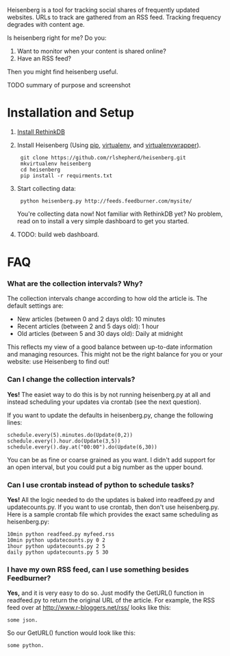 Heisenberg is a tool for tracking social shares of frequently updated websites. URLs to track are gathered from an RSS feed. Tracking frequency degrades with content age.

Is heisenberg right for me? Do you:

1. Want to monitor when your content is shared online?
2. Have an RSS feed?

Then you might find heisenberg useful.

TODO summary of purpose and screenshot

# Installation and Setup

1. [Install RethinkDB](http://rethinkdb.com/docs/install/)

2. Install Heisenberg (Using [pip](https://pypi.python.org/pypi/pip), [virtualenv](http://www.virtualenv.org/en/latest/), and [virtualenvwrapper](http://virtualenvwrapper.readthedocs.org/en/latest/)).

        git clone https://github.com/rlshepherd/heisenberg.git
        mkvirtualenv heisenberg
        cd heisenberg
        pip install -r requirments.txt

3. Start collecting data:

        python heisenberg.py http://feeds.feedburner.com/mysite/

    You're collecting data now! Not familiar with RethinkDB yet? No problem, read on to install a very simple dashboard to get you started.

3. TODO: build web dashboard.

# FAQ

### What are the collection intervals? Why?

The collection intervals change according to how old the article is. The default settings are:

* New articles (between 0 and 2 days old): 10 minutes
* Recent articles (between 2 and 5 days old): 1 hour
* Old articles (between 5 and 30 days old): Daily at midnight

This reflects my view of a good balance between up-to-date information and managing resources. This might not be the right balance
for you or your website: use Heisenberg to find out!

### Can I change the collection intervals?

**Yes!** The easiet way to do this is by not running heisenberg.py at all and instead scheduling your updates via crontab (see the next question).

If you want to update the defaults in heisenberg.py, change the following lines:

    schedule.every(5).minutes.do(Update(0,2))
    schedule.every().hour.do(Update(3,5))
    schedule.every().day.at("00:00").do(Update(6,30))

You can be as fine or coarse grained as you want. I didn't add support for an open interval, but you could put a big number as the upper bound.

### Can I use crontab instead of python to schedule tasks?

**Yes!** All the logic needed to do the updates is baked into readfeed.py and updatecounts.py. If you want to use crontab, then don't use heisenberg.py. Here is a sample crontab file
which provides the exact same scheduling as heisenberg.py:

    10min python readfeed.py myfeed.rss
    10min python updatecounts.py 0 2
    1hour python updatecounts.py 2 5
    daily python updatecounts.py 5 30

### I have my own RSS feed, can I use something besides Feedburner?

**Yes,** and it is very easy to do so. Just modify the GetURL() function in readfeed.py to return the original URL of the article. For example, the RSS feed over at http://www.r-bloggers.net/rss/ looks like this:

    some json.

So our GetURL() function would look like this:

    some python.
